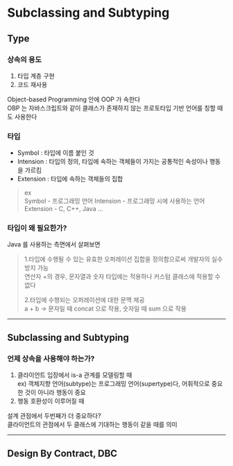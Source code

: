 # Subclassing and Subtyping

## Type

### 상속의 용도
1. 타입 계층 구현
2. 코드 재사용

Object-based Programming 안에 OOP 가 속한다 <br>
OBP 는 자바스크립트와 같이 클래스가 존재하지 않는 프로토타입 기반 언어를 칭할 때도 사용한다

### 타입
- Symbol : 타입에 이름 붙인 것
- Intension : 타입의 정의, 타입에 속하는 객체들이 가지는 공통적인 속성이나 행동을 가르킴
- Extension : 타입에 속하는 객체들의 집합

> ex <br>
> Symbol - 프로그래밍 언어
> Intension - 프로그래밍 시에 사용하는 언어
> Extension - C, C++, Java ...

### 타입이 왜 필요한가? 
Java 를 사용하는 측면에서 살펴보면 <br>
> 1.타입에 수행될 수 있는 유효한 오퍼레이션 집합을 정의함으로써 개발자의 실수 방지 가능 <br>
> 연산자 +의 경우, 문자열과 숫자 타입에는 적용하나 커스텀 클래스에 적용할 수 없다 <br>
> 
> 2.타입에 수행되는 오퍼레이션에 대한 문맥 제공 <br>
> a + b -> 문자일 때 concat 으로 작용, 숫자일 때 sum 으로 작용

<hr>

## Subclassing and Subtyping

### 언제 상속을 사용해야 하는가?
1. 클라이언트 입장에서 is-a 관계를 모델링할 때 <br>
ex) 객체지향 언어(subtype)는 프로그래밍 언어(supertype)다, 어휘적으로 중요한 것이 아니라 행동이 중요
2. 행동 호환성이 이루어질 때 <br>


설계 관점에서 두번째가 더 중요하다? <br>
클라이언트의 관점에서 두 클래스에 기대하는 행동이 같을 때를 의미

<hr>

## Design By Contract, DBC
